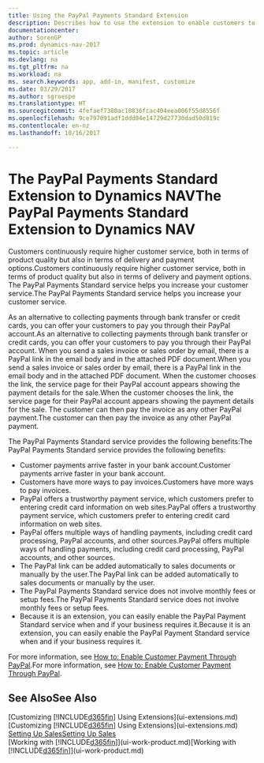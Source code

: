 ```yaml
---
title: Using the PayPal Payments Standard Extension
description: Describes how to use the extension to enable customers to make payments with PayPal.
documentationcenter: 
author: SorenGP
ms.prod: dynamics-nav-2017
ms.topic: article
ms.devlang: na
ms.tgt_pltfrm: na
ms.workload: na
ms. search.keywords: app, add-in, manifest, customize
ms.date: 03/29/2017
ms.author: sgroespe
ms.translationtype: HT
ms.sourcegitcommit: 4fefaef7380ac10836fcac404eea006f55d8556f
ms.openlocfilehash: 9ce797091adf1ddd04e14729d27730dad50d819c
ms.contentlocale: en-nz
ms.lasthandoff: 10/16/2017

---
```

# <a name="the-paypal-payments-standard-extension-to-dynamics-nav"></a><span data-ttu-id="3f998-103">The PayPal Payments Standard Extension to Dynamics NAV</span><span class="sxs-lookup"><span data-stu-id="3f998-103">The PayPal Payments Standard Extension to Dynamics NAV</span></span>
<span data-ttu-id="3f998-104">Customers continuously require higher customer service, both in terms of product quality but also in terms of delivery and payment options.</span><span class="sxs-lookup"><span data-stu-id="3f998-104">Customers continuously require higher customer service, both in terms of product quality but also in terms of delivery and payment options.</span></span> <span data-ttu-id="3f998-105">The PayPal Payments Standard service helps you increase your customer service.</span><span class="sxs-lookup"><span data-stu-id="3f998-105">The PayPal Payments Standard service helps you increase your customer service.</span></span>

<span data-ttu-id="3f998-106">As an alternative to collecting payments through bank transfer or credit cards, you can offer your customers to pay you through their PayPal account.</span><span class="sxs-lookup"><span data-stu-id="3f998-106">As an alternative to collecting payments through bank transfer or credit cards, you can offer your customers to pay you through their PayPal account.</span></span> <span data-ttu-id="3f998-107">When you send a sales invoice or sales order by email, there is a PayPal link in the email body and in the attached PDF document.</span><span class="sxs-lookup"><span data-stu-id="3f998-107">When you send a sales invoice or sales order by email, there is a PayPal link in the email body and in the attached PDF document.</span></span> <span data-ttu-id="3f998-108">When the customer chooses the link, the service page for their PayPal account appears showing the payment details for the sale.</span><span class="sxs-lookup"><span data-stu-id="3f998-108">When the customer chooses the link, the service page for their PayPal account appears showing the payment details for the sale.</span></span> <span data-ttu-id="3f998-109">The customer can then pay the invoice as any other PayPal payment.</span><span class="sxs-lookup"><span data-stu-id="3f998-109">The customer can then pay the invoice as any other PayPal payment.</span></span>

<span data-ttu-id="3f998-110">The PayPal Payments Standard service provides the following benefits:</span><span class="sxs-lookup"><span data-stu-id="3f998-110">The PayPal Payments Standard service provides the following benefits:</span></span>

* <span data-ttu-id="3f998-111">Customer payments arrive faster in your bank account.</span><span class="sxs-lookup"><span data-stu-id="3f998-111">Customer payments arrive faster in your bank account.</span></span>
* <span data-ttu-id="3f998-112">Customers have more ways to pay invoices.</span><span class="sxs-lookup"><span data-stu-id="3f998-112">Customers have more ways to pay invoices.</span></span>
* <span data-ttu-id="3f998-113">PayPal offers a trustworthy payment service, which customers prefer to entering credit card information on web sites.</span><span class="sxs-lookup"><span data-stu-id="3f998-113">PayPal offers a trustworthy payment service, which customers prefer to entering credit card information on web sites.</span></span>
* <span data-ttu-id="3f998-114">PayPal offers multiple ways of handling payments, including credit card processing, PayPal accounts, and other sources.</span><span class="sxs-lookup"><span data-stu-id="3f998-114">PayPal offers multiple ways of handling payments, including credit card processing, PayPal accounts, and other sources.</span></span>
* <span data-ttu-id="3f998-115">The PayPal link can be added automatically to sales documents or manually by the user.</span><span class="sxs-lookup"><span data-stu-id="3f998-115">The PayPal link can be added automatically to sales documents or manually by the user.</span></span>
* <span data-ttu-id="3f998-116">The PayPal Payments Standard service does not involve monthly fees or setup fees.</span><span class="sxs-lookup"><span data-stu-id="3f998-116">The PayPal Payments Standard service does not involve monthly fees or setup fees.</span></span>
* <span data-ttu-id="3f998-117">Because it is an extension, you can easily enable the PayPal Payment Standard service when and if your business requires it.</span><span class="sxs-lookup"><span data-stu-id="3f998-117">Because it is an extension, you can easily enable the PayPal Payment Standard service when and if your business requires it.</span></span>  

<span data-ttu-id="3f998-118">For more information, see [How to: Enable Customer Payment Through PayPal](sales-how-enable-payment-service-extensions.md).</span><span class="sxs-lookup"><span data-stu-id="3f998-118">For more information, see [How to: Enable Customer Payment Through PayPal](sales-how-enable-payment-service-extensions.md).</span></span>

## <a name="see-also"></a><span data-ttu-id="3f998-119">See Also</span><span class="sxs-lookup"><span data-stu-id="3f998-119">See Also</span></span>
<span data-ttu-id="3f998-120">[Customizing [!INCLUDE[d365fin](includes/d365fin_md.md)] Using Extensions](ui-extensions.md)</span><span class="sxs-lookup"><span data-stu-id="3f998-120">[Customizing [!INCLUDE[d365fin](includes/d365fin_md.md)] Using Extensions](ui-extensions.md)</span></span>  
[<span data-ttu-id="3f998-121">Setting Up Sales</span><span class="sxs-lookup"><span data-stu-id="3f998-121">Setting Up Sales</span></span>](sales-setup-sales.md)  
<span data-ttu-id="3f998-122">[Working with [!INCLUDE[d365fin](includes/d365fin_md.md)]](ui-work-product.md)</span><span class="sxs-lookup"><span data-stu-id="3f998-122">[Working with [!INCLUDE[d365fin](includes/d365fin_md.md)]](ui-work-product.md)</span></span>

